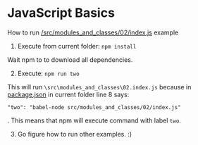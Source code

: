 # JavaScript Basics



How to run [/src/modules_and_classes/02/index.js](./src/modules_and_classes/02/index.js)
 example

1) Execute from current folder: 
`npm install`

Wait npm to to download all dependencies.

2) Execute: 
`npm run two`

This will run `\src\modules_and_classes\02.index.js`
because in [package.json](./package.json) in current folder line 8 says:

`"two": "babel-node src/modules_and_classes/02/index.js"`

. This means that npm will execute command with label `two`.

3) Go figure how to run other examples. :)
